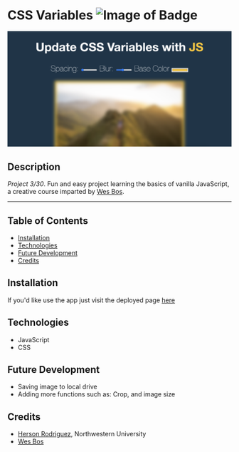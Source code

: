 # CSS Variables ![Image of Badge](https://img.shields.io/badge/CSSVariables-v1.0.0-purple)


![ScreenShot](/content/screenshot.png)


## **Description**

_Project 3/30_. Fun and easy project learning the basics of vanilla JavaScript, a creative course imparted by [Wes Bos](https://github.com/wesbos).


***

## Table of Contents

* [Installation](#installation)
* [Technologies](#technologies)
* [Future Development](#future%20development)
* [Credits](#credits)


## Installation

If you'd like use the app just visit the deployed page [here](https://rodriguezh21.github.io/css-variables/)  


## Technologies

- JavaScript
- CSS



## Future Development

* Saving image to local drive
* Adding more functions such as: Crop, and image size


## Credits

* [Herson Rodriguez](https://github.com/rodriguezh21), Northwestern University
* [Wes Bos](https://github.com/wesbos)
